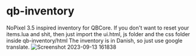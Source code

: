 # qb-inventory
NoPixel 3.5 inspired inventory for QBCore. If you don't want to reset your items.lua and shit, then just import the ui.html, js folder and the css folder inside qb-inventory/html
The inventory is in Danish, so just use google translate.
![Screenshot 2023-09-13 161838](https://github.com/RaySist1/qb-inventory/assets/99221281/ffdda242-ae56-423c-b97e-6cfdb720538d)
